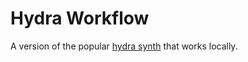 # Hydra Workflow

A version of the popular [hydra synth](https://hydra.ojack.xyz/?sketch_id=mahalia_2) that works locally. 
